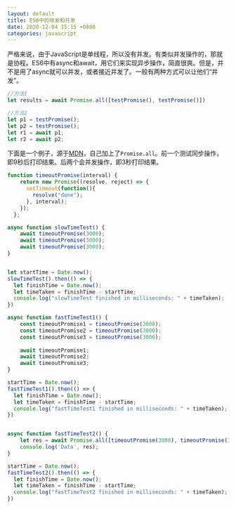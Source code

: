 ```yaml
---
layout: default
title: ES6中的继发和并发
date: 2020-12-04 15:15 +0800
categories: javascript
---
```


严格来说，由于JavaScript是单线程，所以没有并发。有类似并发操作的，那就是协程。ES6中有async和await，用它们来实现异步操作，简直很爽。但是，并不是用了async就可以并发，或者接近并发了。一般有两种方式可以让他们“并发”。

```javascript
//方法1
let results = await Promise.all([testPromise(), testPromise()])

//方法2
let p1 = testPromise();
let p2 = testPromise();
let r1 = await p1;
let r2 = await p2;
```

下面是一个例子，源于[MDN][1]，自己加上了`Promise.all`。前一个测试同步操作，即9秒后打印结果。后两个会并发操作，即3秒打印结果。

```javascript
function timeoutPromise(interval) {
    return new Promise((resolve, reject) => {
      setTimeout(function(){
        resolve("done");
      }, interval);
    });
  };

async function slowTimeTest() {
    await timeoutPromise(3000);
    await timeoutPromise(3000);
    await timeoutPromise(3000);
}


let startTime = Date.now();
slowTimeTest().then(() => {
  let finishTime = Date.now();
  let timeTaken = finishTime - startTime;
  console.log("slowTimeTest finished in milliseconds: " + timeTaken);
})

async function fastTimeTest1() {
    const timeoutPromise1 = timeoutPromise(3000);
    const timeoutPromise2 = timeoutPromise(3000);
    const timeoutPromise3 = timeoutPromise(3000);
  
    await timeoutPromise1;
    await timeoutPromise2;
    await timeoutPromise3;
}

startTime = Date.now();
fastTimeTest1().then(() => {
  let finishTime = Date.now();
  let timeTaken = finishTime - startTime;
  console.log("fastTimeTest1 finished in milliseconds: " + timeTaken);
})


async function fastTimeTest2() {
    let res = await Promise.all([timeoutPromise(3000), timeoutPromise(3000), timeoutPromise(3000)]);
    console.log('Data', res);
}

startTime = Date.now();
fastTimeTest2().then(() => {
  let finishTime = Date.now();
  let timeTaken = finishTime - startTime;
  console.log("fastTimeTest2 finished in milliseconds: " + timeTaken);
})

```


[1]: https://developer.mozilla.org/zh-CN/docs/learn/JavaScript/%E5%BC%82%E6%AD%A5/Async_await